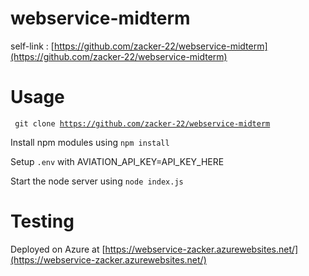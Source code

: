 # webservice-midterm
self-link : [https://github.com/zacker-22/webservice-midterm](https://github.com/zacker-22/webservice-midterm)

# Usage 
<code> git clone https://github.com/zacker-22/webservice-midterm </code>

Install npm modules using <code>npm install</code>

Setup <code>.env</code> with AVIATION_API_KEY=API_KEY_HERE

Start the node server using
<code>node index.js</code>

# Testing
Deployed on Azure at [https://webservice-zacker.azurewebsites.net/](https://webservice-zacker.azurewebsites.net/)
